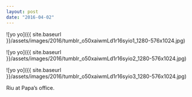 ```yaml
---
layout: post
date: "2016-04-02"
---
```


![yo yo]({{ site.baseurl }}/assets/images/2016/tumblr_o50xaiwmLd1r16syio1_1280-576x1024.jpg)

![yo yo]({{ site.baseurl }}/assets/images/2016/tumblr_o50xaiwmLd1r16syio2_1280-576x1024.jpg)

![yo yo]({{ site.baseurl }}/assets/images/2016/tumblr_o50xaiwmLd1r16syio3_1280-576x1024.jpg)

Riu at Papa’s office.
